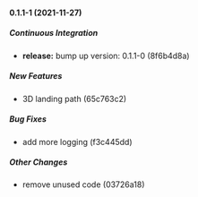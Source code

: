 #### 0.1.1-1 (2021-11-27)

##### Continuous Integration

* **release:**  bump up version: 0.1.1-0 (8f6b4d8a)

##### New Features

*  3D landing path (65c763c2)

##### Bug Fixes

*  add more logging (f3c445dd)

##### Other Changes

*  remove unused code (03726a18)


